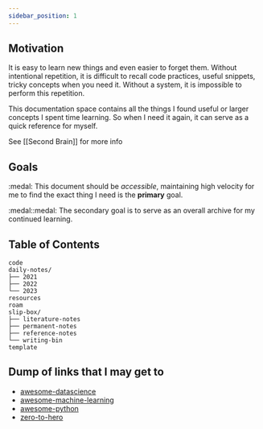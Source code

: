 ```yaml
---
sidebar_position: 1
---
```


## Motivation

It is easy to learn new things and even easier to forget them. Without intentional repetition, it is difficult to recall code practices, useful snippets, tricky concepts when you need it. Without a system, it is impossible to perform this repetition.

This documentation space contains all the things I found useful or larger concepts I spent time learning. So when I need it again, it can serve as a quick reference for myself.

See [[Second Brain]] for more info

## Goals

:medal: This document should be *accessible*, maintaining high velocity for me to find the exact thing I need is the **primary** goal.

:medal::medal: The secondary goal is to serve as an overall archive for my continued learning.

## Table of Contents

```
code 
daily-notes/ 
├── 2021 
├── 2022 
└── 2023 
resources 
roam 
slip-box/ 
├── literature-notes 
├── permanent-notes 
├── reference-notes 
└── writing-bin 
template
```

## Dump of links that I may get to

- [awesome-datascience](https://github.com/academic/awesome-datascience)
- [awesome-machine-learning](https://github.com/josephmisiti/awesome-machine-learning)
- [awesome-python](https://github.com/vinta/awesome-python)
- [zero-to-hero](https://www.youtube.com/playlist?list=PLAqhIrjkxbuWI23v9cThsA9GvCAUhRvKZ)
